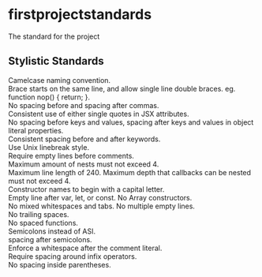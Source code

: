 # firstprojectstandards
The standard for the project

## Stylistic Standards  
Camelcase naming convention.  
Brace starts on the same line, and allow single line double braces.  eg. function nop() { return; }.  
No spacing before and spacing after commas.  
Consistent use of either single quotes in JSX attributes.  
No spacing before keys and values, spacing after  keys and values in object literal properties.  
Consistent spacing before and after keywords.  
Use Unix linebreak style.  
Require empty lines before comments.  
Maximum amount of nests must not exceed 4.  
Maximum line length of 240. 
Maximum depth that callbacks can be nested must not exceed 4.  
Constructor names to begin with a capital letter.  
Empty line after var, let, or const.
No Array constructors.  
No mixed whitespaces and tabs. 
No multiple empty lines.  
No trailing spaces.  
No spaced functions.  
Semicolons instead of ASI.  
spacing after semicolons.  
Enforce a whitespace after the comment literal.  
Require spacing around infix operators.  
No spacing inside parentheses. 
